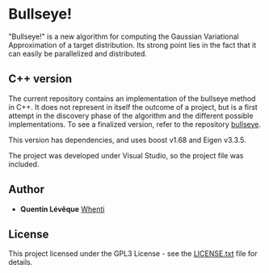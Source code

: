 # Bullseye!

"Bullseye!" is a new algorithm for computing the Gaussian Variational Approximation of a target distribution. Its strong point lies in the fact that it can easily be parallelized and distributed.

## C++ version

The current repository contains an implementation of the bullseye method in C++. It does not represent in itself the outcome of a project, but is a first attempt in the discovery phase of the algorithm and the different possible implementations.
To see a finalized version, refer to the repository [bullseye](https://github.com/Whenti/bullseye/).

This version has dependencies, and uses boost v1.68 and Eigen v3.3.5.

The project was developed under Visual Studio, so the project file was included.

## Author

* **Quentin Lévêque** [Whenti](https://github.com/Whenti)

## License

This project licensed under the GPL3 License - see the [LICENSE.txt](LICENSE.txt) file for details.
